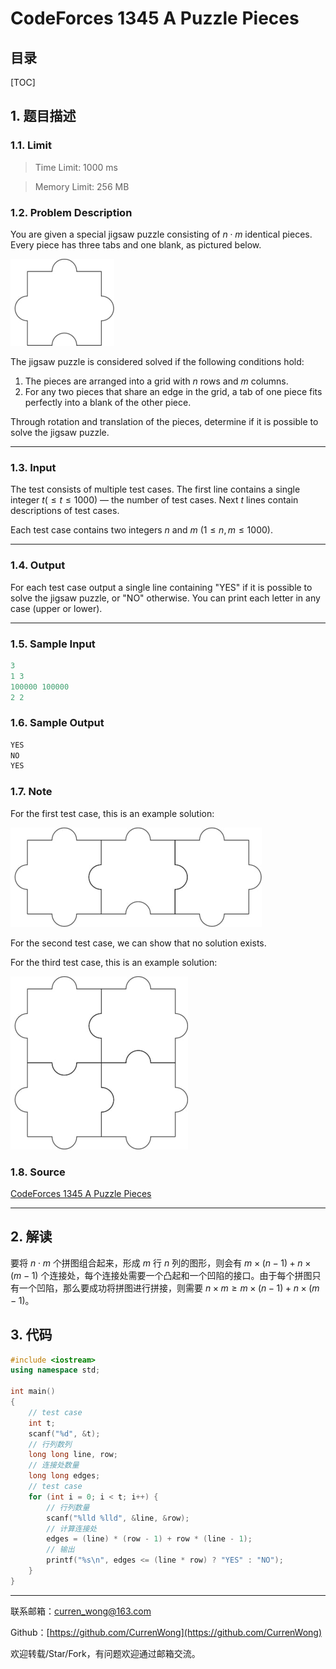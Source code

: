 CodeForces 1345 A Puzzle Pieces
===

目录
---

[TOC]

## 1. 题目描述

### 1.1. Limit

>Time Limit: 1000 ms

>Memory Limit: 256 MB

### 1.2. Problem Description

You are given a special jigsaw puzzle consisting of $n \cdot m$ identical pieces. Every piece has three tabs and one blank, as pictured below.

![pic1](../../../img/算法学习笔记/刷题笔记/几何/1.CodeForces_1345_A_Puzzle_Pieces/1.png)

The jigsaw puzzle is considered solved if the following conditions hold:

1. The pieces are arranged into a grid with $n$
rows and $m$ columns.
2. For any two pieces that share an edge in the grid, a tab of one piece fits perfectly into a blank of the other piece.

Through rotation and translation of the pieces, determine if it is possible to solve the jigsaw puzzle.

---

### 1.3. Input

The test consists of multiple test cases. The first line contains a single integer $t( \le t \le 1000)$ — the number of test cases. Next $t$ lines contain descriptions of test cases.

Each test case contains two integers $n$ and $m$ $(1 \le n, m \le 1000)$.

---

### 1.4. Output

For each test case output a single line containing "YES" if it is possible to solve the jigsaw puzzle, or "NO" otherwise. You can print each letter in any case (upper or lower).

---

### 1.5. Sample Input

```cpp
3
1 3
100000 100000
2 2
```

### 1.6. Sample Output

```cpp
YES
NO
YES
```

### 1.7. Note

For the first test case, this is an example solution:

![pic2](../../../img/算法学习笔记/刷题笔记/几何/1.CodeForces_1345_A_Puzzle_Pieces/2.png)

For the second test case, we can show that no solution exists.

For the third test case, this is an example solution:

![pic3](../../../img/算法学习笔记/刷题笔记/几何/1.CodeForces_1345_A_Puzzle_Pieces/3.png)

### 1.8. Source

[CodeForces 1345 A Puzzle Pieces](https://codeforces.com/problemset/problem/1345/A)

---

## 2. 解读

要将 $n \cdot m$ 个拼图组合起来，形成 $m$ 行 $n$ 列的图形，则会有 $m \times (n - 1) + n \times (m - 1)$ 个连接处，每个连接处需要一个凸起和一个凹陷的接口。由于每个拼图只有一个凹陷，那么要成功将拼图进行拼接，则需要 $n \times m \ge m \times (n - 1) + n \times (m - 1)$。

## 3. 代码

```cpp
#include <iostream>
using namespace std;

int main()
{
    // test case
    int t;
    scanf("%d", &t);
    // 行列数列
    long long line, row;
    // 连接处数量
    long long edges;
    // test case
    for (int i = 0; i < t; i++) {
        // 行列数量
        scanf("%lld %lld", &line, &row);
        // 计算连接处
        edges = (line) * (row - 1) + row * (line - 1);
        // 输出
        printf("%s\n", edges <= (line * row) ? "YES" : "NO");
    }
}
```

---

联系邮箱：curren_wong@163.com

Github：[https://github.com/CurrenWong](https://github.com/CurrenWong)

欢迎转载/Star/Fork，有问题欢迎通过邮箱交流。
